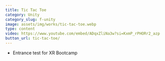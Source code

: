 ```yaml
---
title: Tic Tac Toe
category: Unity
category_slug: f-unity
image: assets/img/works/tic-tac-toe.webp
type: content
video: https://www.youtube.com/embed/ADqxZliNa3w?si=KxmP_rPHORr2_azp
button_url: tic-tac-toe/
---
```

* Entrance test for XR Bootcamp
